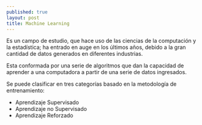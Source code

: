 ```yaml
---
published: true
layout: post
title: Machine Learning
---
```

Es un campo de estudio, que hace uso de las ciencias de la computación y la estadística; ha entrado en auge en los últimos años, debido a la gran cantidad de datos generados en diferentes industrias. 

Esta conformada por una serie de algoritmos que dan la capacidad de aprender a una computadora a partir de una serie de datos ingresados.

Se puede clasificar en tres categorías basado en la metodología de entrenamiento:

- Aprendizaje Supervisado
- Aprendizaje no Supervisado
- Aprendizaje Reforzado
